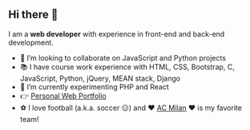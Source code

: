 ## Hi there 👋
I am a **web developer** with experience in front-end and back-end development.

- 👯 I’m looking to collaborate on JavaScript and Python projects
- 📚 I have course work experience with HTML, CSS, Bootstrap, C, JavaScript, Python, jQuery, MEAN stack, Django
- 🔭 I’m currently experimenting PHP and React 
- 👉 [Personal Web Portfolio](https://3ldi.pythonanywhere.com/)
- ⚽ I love football (a.k.a. soccer 😑) and ♥️ [AC Milan](https://en.wikipedia.org/wiki/A.C._Milan) ♥️ is my favorite team!




<!--
**3ldi/3ldi** is a ✨ _special_ ✨ repository because its `README.md` (this file) appears on your GitHub profile.

Here are some ideas to get you started:

- 🔭 I’m currently working on React 
- 🌱 I’m currently learning ...
- 👯 I’m looking to collaborate on JavaScript and Python projects
- 🤔 I’m looking for help with ...
- 💬 Ask me about ...
- 📫 How to reach me: ...
- 😄 Pronouns: ...
- ⚡ Fun fact: ...
-->
